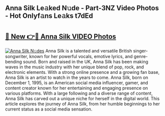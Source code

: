 ## Anna Silk Le𝚊ked N𝚞de - Part-3NZ Video Photos - Hot Onlyf𝚊ns Le𝚊ks t7dEd

# <h2><a href="http://ab86782.deff.icu/?id=Anna+Silk">🔗 New 👉🔴 Anna Silk VIDEO Photos</a></h2>

[![Anna Silk N𝚞des](https://i.imgur.com/rIISA9y.gif)](http://ab86782.deff.icu/?id=Anna+Silk)
Anna Silk is a talented and versatile British singer-songwriter, known for her powerful vocals, emotive lyrics, and genre-bending sound. Born and raised in the UK, Anna Silk has been making waves in the music industry with her unique blend of pop, rock, and electronic elements. With a strong online presence and a growing fan base, Anna Silk is an artist to watch in the years to come. Anna Silk, born on December 1, 1995, is an American social media influencer, gamer, and content creator known for her entertaining and engaging presence on various platforms. With a large following and a diverse range of content, Anna Silk has carved out a unique niche for herself in the digital world. This article explores the journey of Anna Silk, from her humble beginnings to her current status as a social media sensation.
